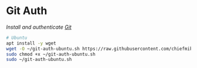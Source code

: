 # Git Auth

_Install and authenticate [Git](https://git-scm.com/)_

```sh
# Ubuntu
apt install -y wget
wget -O ~/git-auth-ubuntu.sh https://raw.githubusercontent.com/chiefmikey/tales-from-the-script/main/git-auth/git-auth-ubuntu.sh
sudo chmod +x ~/git-auth-ubuntu.sh
sudo ~/git-auth-ubuntu.sh
```

